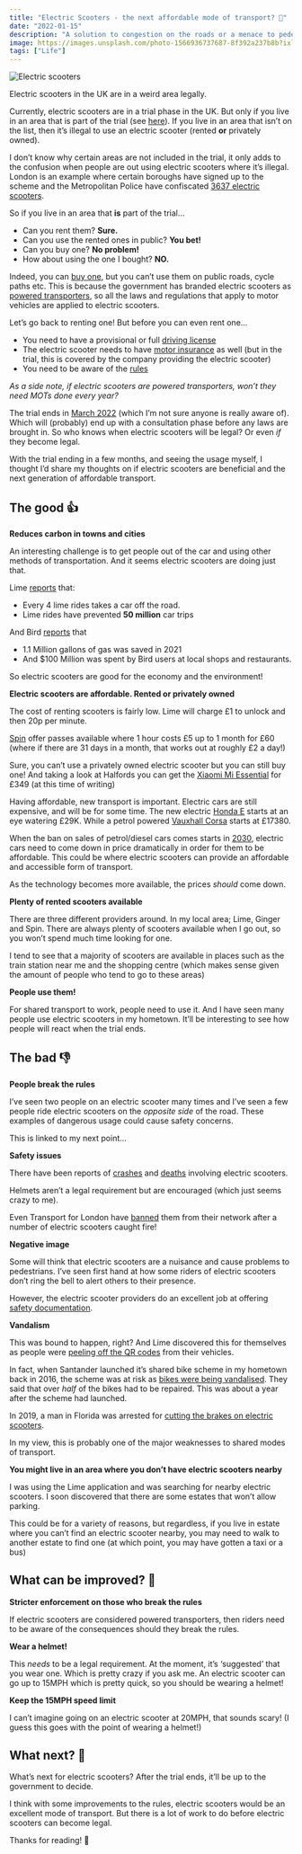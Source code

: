 ```yaml
---
title: "Electric Scooters - the next affordable mode of transport? 🛴"
date: "2022-01-15"
description: "A solution to congestion on the roads or a menace to pedestrians?"
image: https://images.unsplash.com/photo-1566936737687-8f392a237b8b?ixlib=rb-1.2.1&ixid=MnwxMjA3fDB8MHxwaG90by1wYWdlfHx8fGVufDB8fHx8&auto=format&fit=crop&w=2340&q=80
tags: ["Life"]
---
```


![Electric scooters](https://images.unsplash.com/photo-1566936737687-8f392a237b8b?ixlib=rb-1.2.1&ixid=MnwxMjA3fDB8MHxwaG90by1wYWdlfHx8fGVufDB8fHx8&auto=format&fit=crop&w=2340&q=80)

Electric scooters in the UK are in a weird area legally.

Currently, electric scooters are in a trial phase in the UK. But only if you live in an area that is part of the trial (see [here](https://www.gov.uk/guidance/e-scooter-trials-guidance-for-users#trial-areas)). If you live in an area that isn’t on the list, then it’s illegal to use an electric scooter (rented **or** privately owned).

I don’t know why certain areas are not included in the trial, it only adds to the confusion when people are out using electric scooters where it’s illegal. London is an example where certain boroughs have signed up to the scheme and the Metropolitan Police have confiscated [3637 electric scooters](https://news.met.police.uk/news/appeal-to-e-scooter-retailers-in-run-up-to-christmas-438581).

So if you live in an area that **is** part of the trial…

* Can you rent them? **Sure.**
* Can you use the rented ones in public? **You bet!**
* Can you buy one? **No problem!**
* How about using the one I bought? **NO.**

Indeed, you can [buy one](https://www.halfords.com/scooters/electric-scooters/xiaomi-mi-pro-2-electric-scooter---black-439670.html), but you can’t use them on public roads, cycle paths etc. This is because the government has branded electric scooters as [powered transporters](https://www.gov.uk/government/publications/powered-transporters/information-sheet-guidance-on-powered-transporters), so all the laws and regulations that apply to motor vehicles are applied to electric scooters.

Let’s go back to renting one! But before you can even rent one…

* You need to have a provisional or full [driving license](https://www.gov.uk/guidance/e-scooter-trials-guidance-for-users#driving-licences)
* The electric scooter needs to have [motor insurance](https://www.gov.uk/guidance/e-scooter-trials-guidance-for-users#insurance) as well (but in the trial, this is covered by the company providing the electric scooter)
* You need to be aware of the [rules](https://www.gov.uk/guidance/e-scooter-trials-guidance-for-users#other-safety-rules-for-trial-e-scooter-users)

_As a side note, if electric scooters are powered transporters, won’t they need MOTs done every year?_

The trial ends in [March 2022](https://www.rac.co.uk/drive/news/motoring-news/dithering-and-delay-on-e-scooter-trials-prompts-new-safety-fears/) (which I’m not sure anyone is really aware of). Which will (probably) end up with a consultation phase before any laws are brought in. So who knows when electric scooters will be legal? Or even _if_ they become legal.

With the trial ending in a few months, and seeing the usage myself, I thought I’d share my thoughts on if electric scooters are beneficial and the next generation of affordable transport.

## The good 👍 

**Reduces carbon in towns and cities**

An interesting challenge is to get people out of the car and using other methods of transportation. And it seems electric scooters are doing just that.

Lime [reports](https://www.li.me/second-street/lime-celebrates-car-free-day-and-eu-mobility-week-by-promoting-sustainable-transportation-worldwide) that:
* Every 4 lime rides takes a car off the road.
* Lime rides have prevented **50 million** car trips 

And Bird [reports](https://www.bird.co/blog/bird-riders-spent-100m-cities-saved-1m-gallons-gas-2021/) that
* 1.1 Million gallons of gas was saved in 2021
* And $100 Million was spent by Bird users at local shops and restaurants.

So electric scooters are good for the economy and the environment!

**Electric scooters are affordable. Rented or privately owned**

The cost of renting scooters is fairly low. Lime will charge £1 to unlock and then 20p per minute.

[Spin](https://www.spin.app/uk-city/milton-keynes) offer passes available where 1 hour costs £5 up to 1 month for £60 (where if there are 31 days in a month, that works out at roughly £2 a day!)

Sure, you can’t use a privately owned electric scooter but you can still buy one! And taking a look at Halfords you can get the [Xiaomi Mi Essential](https://www.halfords.com/scooters/electric-scooters/xiaomi-mi-essential-electric-scooter---black-439662.html) for £349 (at this time of writing)

Having affordable, new transport is important. Electric cars are still expensive, and will be for some time. The new electric [Honda E](https://www.honda.co.uk/cars/new/honda-e/overview.html) starts at an eye watering £29K. While a petrol powered [Vauxhall Corsa](https://store.vauxhall.co.uk/trim/configurable/corsa-5-door/) starts at £17380. 

When the ban on sales of petrol/diesel cars comes starts in [2030](https://www.gov.uk/government/consultations/consulting-on-ending-the-sale-of-new-petrol-diesel-and-hybrid-cars-and-vans), electric cars need to come down in price dramatically in order for them to be affordable. This could be where electric scooters can provide an affordable and accessible form of transport.

As the technology becomes more available, the prices _should_ come down.

**Plenty of rented scooters available**

There are three different providers around. In my local area; Lime, Ginger and Spin. There are always plenty of scooters available when I go out, so you won’t spend much time looking for one.

I tend to see that a majority of scooters are available in places such as the train station near me and the shopping centre (which makes sense given the amount of people who tend to go to these areas)

**People use them!**

For shared transport to work, people need to use it. And I have seen many people use electric scooters in my hometown. It’ll be interesting to see how  people will react when the trial ends.

## The bad 👎

**People break the rules**

I’ve seen two people on an electric scooter many times and I’ve seen a few people ride electric scooters on the _opposite side_ of the road. These examples of dangerous usage could cause safety concerns.

This is linked to my next point…

**Safety issues**

There have been reports of [crashes](https://www.bbc.co.uk/news/uk-england-london-55015277) and [deaths](https://www.bbc.co.uk/news/uk-england-london-57913102) involving electric scooters.

Helmets aren’t a legal requirement but are encouraged (which just seems crazy to me).

Even Transport for London have [banned](https://www.bbc.co.uk/news/uk-england-london-59579626) them from their network after a number of electric scooters caught fire!

**Negative image**

Some will think that electric scooters are a nuisance and cause problems to pedestrians. I’ve seen first hand at how some riders of electric scooters don’t ring the bell to alert others to their presence.

However, the electric scooter providers do an excellent job at offering [safety documentation](https://www.spin.app/safety).

**Vandalism**

This was bound to happen, right? And Lime discovered this for themselves as people were [peeling off the QR codes](https://www.bbc.co.uk/news/technology-58680605) from their vehicles.

In fact, when Santander launched it’s shared bike scheme in my hometown back in 2016, the scheme was at risk as [bikes were being vandalised](https://www.santander.co.uk/about-santander/media-centre/press-releases/milton-keynes-santander-cycle-hire-scheme-at-risk-as). They said that over _half_ of the bikes had to be repaired. This was about a year after the scheme had launched.

In 2019, a man in Florida was arrested for [cutting the brakes on electric scooters](https://www.bbc.co.uk/news/world-us-canada-49909732).

In my view, this is probably one of the major weaknesses to shared modes of transport.

**You might live in an area where you don’t have electric scooters nearby**

I was using the Lime application and was searching for nearby electric scooters. I soon discovered that there are some estates that won’t allow parking.

This could be for a variety of reasons, but regardless, if you live in estate where you can’t find an electric scooter nearby, you may need to walk to another estate to find one (at which point, you may have gotten a taxi or a bus)

## What can be improved? 🤔 

**Stricter enforcement on those who break the rules**

If electric scooters are considered powered transporters, then riders need to be aware of the consequences should they break the rules.

**Wear a helmet!**

This _needs_ to be a legal requirement. At the moment, it’s ‘suggested’ that you wear one. Which is pretty crazy if you ask me. An electric scooter can go up to 15MPH which is pretty quick, so you should be wearing a helmet!

**Keep the 15MPH speed limit**

I can’t imagine going on an electric scooter at 20MPH, that sounds scary! (I guess this goes with the point of wearing a helmet!)

## What next? 🛴

What’s next for electric scooters? After the trial ends, it’ll be up to the government to decide.

I think with some improvements to the rules, electric scooters would be an excellent mode of transport. But there is a lot of work to do before electric scooters can become legal.

Thanks for reading! 👏